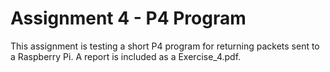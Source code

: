 # Assignment 4 - P4 Program

This assignment is testing a short P4 program for returning packets sent to a Raspberry Pi. A report is included as a Exercise_4.pdf.



